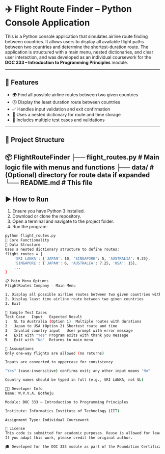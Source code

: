 # ✈️ Flight Route Finder – Python Console Application

This is a Python console application that simulates airline route finding between countries. It allows users to display all available flight paths between two countries and determine the shortest-duration route. The application is structured with a main menu, nested dictionaries, and clear user interaction, and was developed as an individual coursework for the **DOC 333 – Introduction to Programming Principles** module.

---

## 📌 Features

- 🌍 Find all possible airline routes between two given countries
- 🕒 Display the least duration route between countries
- ✅ Handles input validation and exit confirmation
- 🧭 Uses a nested dictionary for route and time storage
- 🧪 Includes multiple test cases and validations

---

## 📁 Project Structure
📦 FlightRouteFinder
├── flight_routes.py # Main logic file with menus and functions
├── data/ # (Optional) directory for route data if expanded
└── README.md # This file
---

## ▶️ How to Run

1. Ensure you have Python 3 installed.
2. Download or clone the repository.
3. Open a terminal and navigate to the project folder.
4. Run the program:

```bash
python flight_routes.py
🧠 Core Functionality
🧩 Data Structure
Uses a nested dictionary structure to define routes:
flight_routes = {
    'SRI LANKA': {'JAPAN': 10, 'SINGAPORE': 5, 'AUSTRALIA': 9.25},
    'SINGAPORE': {'JAPAN': 6, 'AUSTRALIA': 7.25, 'USA': 15},
    ...
}

📋 Main Menu Options
FlightRoutes Company - Main Menu

1. Display all possible airline routes between two given countries with durations
2. Display least time airline route between two given countries
3. Exit

🧪 Sample Test Cases
Test Case	Input	Expected Result
1	SL to Australia (Option 1)	Multiple routes with durations
2	Japan to USA (Option 2)	Shortest route and time
3	Invalid country input	User prompt with error message
4	Exit with "Yes"	Program exits with thank you message
5	Exit with "No"	Returns to main menu

📝 Assumptions
Only one-way flights are allowed (no returns)

Inputs are converted to uppercase for consistency

"Yes" (case-insensitive) confirms exit; any other input means "No"

Country names should be typed in full (e.g., SRI LANKA, not SL)

👨‍💻 Developer Info
Name: W.V.V.A. Botheju

Module: DOC 333 – Introduction to Programming Principles

Institute: Informatics Institute of Technology (IIT)

Assignment Type: Individual Coursework

📜 License
This code is submitted for academic purposes. Reuse is allowed for learning only.
If you adapt this work, please credit the original author.

🎓 Developed for the DOC 333 module as part of the Foundation Certificate in Higher Education.
